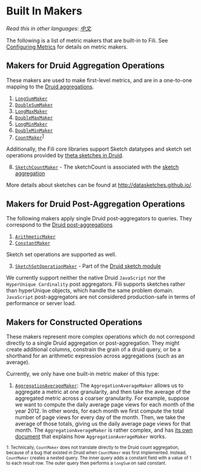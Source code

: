 Built In Makers
===============

*Read this in other languages: [中文](../translations/zh/built-in-makers-zh.md).*

The following is a list of metric makers that are built-in to Fili. See [Configuring Metrics][configuring metrics] for
details on metric makers.

Makers for Druid Aggregation Operations
---------------------------------------

These makers are used to make first-level metrics, and are in a one-to-one mapping to the
[Druid aggregations][druid aggregations].


1. [`LongSumMaker`][longSumMaker]
2. [`DoubleSumMaker`][DoubleSumMaker]
3. [`LongMaxMaker`][longMaxMaker]
4. [`DoubleMaxMaker`][doubleMaxMaker]
5. [`LongMinMaker`][longMinMaker]
6. [`DoubleMinMaker`][doubleMinMaker]
7. [`CountMaker`][countMaker]<sup>[1](#countCaveat)</sup>

Additionally, the Fili core libraries support Sketch datatypes and sketch set operations provided by
[theta sketches in Druid][druid sketch module].

8. [`SketchCountMaker`][sketchCountMaker] - The sketchCount is associated with the [sketch aggregation][sketch module]

More details about sketches can be found at http://datasketches.github.io/.


Makers for Druid Post-Aggregation Operations
--------------------------------------------

The following makers apply single Druid post-aggregators to queries. They correspond to the
[Druid post-aggregations][druid post-aggregations]

1. [`ArithmeticMaker`][arithmeticMaker]
2. [`ConstantMaker`][constantMaker]

Sketch set operations are supported as well.

3. [`SketchSetOperationMaker`][sketchSetOperationMaker] - Part of the [Druid sketch module][sketch module]

We currently support neither the native Druid `JavaScript` nor the `HyperUnique Cardinality` post aggregators. Fili
supports sketches rather than hyperUnique objects, which handle the same problem domain. `JavaScript` post-aggregators
are not considered production-safe in terms of performance or server load.


Makers for Constructed Operations
---------------------------------

These makers represent more complex operations which do not correspond directly to a single Druid aggregation or
post-aggregation. They might create additional columns, constrain the grain of a druid query, or be a shorthand
for an arithmetic expression across aggregations (such as an average).

Currently, we only have one built-in metric maker of this type:

1. [`AggregationAverageMaker`][aggregationAverageMaker]:
    The `AggregationAverageMaker` allows us to aggregate a metric at one granularity, and then take the average of the
    aggregated metric across a coarser granularity. For example, suppose we want to compute the daily average page views
    for each month of the year 2012. In other words, for each month we first compute the total number of page views for
    every day of the month. Then, we take the average of those totals, giving us the daily average page views for that
    month. The `AggregationAverageMaker` is rather complex, and has [its own document][aggregationAverageMaker-docs]
    that explains how `AggregationAverageMaker` works.


<sub><a name="countCaveat">1</a>: Technically, `CountMaker` does not translate directly to the Druid count aggregation,
because of a bug that existed in Druid when `CountMaker` was first implemented. Instead, `CountMaker` creates a nested
query. The inner query adds a constant field with a value of 1 to each result row. The outer query then performs a
`longSum` on said constant.</sub>


[aggregationAverageMaker]: ../fili-core/src/main/java/com/yahoo/bard/webservice/data/config/metric/makers/AggregationAverageMaker.java
[aggregationAverageMaker-docs]: https://github.com/yahoo/fili/issues/10
[arithmeticMaker]: ../fili-core/src/main/java/com/yahoo/bard/webservice/data/config/metric/makers/ArithmeticMaker.java

[configuring metrics]: configuring-metrics.md
[constantMaker]: ../fili-core/src/main/java/com/yahoo/bard/webservice/data/config/metric/makers/ConstantMaker.java
[countMaker]: ../fili-core/src/main/java/com/yahoo/bard/webservice/data/config/metric/makers/CountMaker.java

[doubleMaxMaker]: ../fili-core/src/main/java/com/yahoo/bard/webservice/data/config/metric/makers/DoubleMaxMaker.java
[doubleMinMaker]: ../fili-core/src/main/java/com/yahoo/bard/webservice/data/config/metric/makers/DoubleMinMaker.java
[doubleSumMaker]: ../fili-core/src/main/java/com/yahoo/bard/webservice/data/config/metric/makers/DoubleSumMaker.java
[druid aggregations]: http://druid.io/docs/0.8.1/querying/aggregations.html
[druid post-aggregations]: http://druid.io/docs/0.8.1/querying/post-aggregations.html
[druid sketch module]: https://github.com/DataSketches/sketches-core

[longMaxMaker]: ../fili-core/src/main/java/com/yahoo/bard/webservice/data/config/metric/makers/LongMaxMaker.java
[longMinMaker]: ../fili-core/src/main/java/com/yahoo/bard/webservice/data/config/metric/makers/LongMinMaker.java
[longSumMaker]: ../fili-core/src/main/java/com/yahoo/bard/webservice/data/config/metric/makers/LongSumMaker.java

[sketchCountMaker]: ../fili-core/src/main/java/com/yahoo/bard/webservice/data/config/metric/makers/SketchCountMaker.java
[sketchSetOperationMaker]: ../fili-core/src/main/java/com/yahoo/bard/webservice/data/config/metric/makers/SketchSetOperationMaker.java
[sketch module]: https://github.com/druid-io/druid/pull/1991/files
